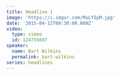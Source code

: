 ```yaml
---
title: Headline 1
image: 'https://i.imgur.com/MuLYIpM.jpg'
date: '2015-04-12T09:30:00.000Z'
video:
  type: vimeo
  id: 124755697
speaker:
  name: Bart Wilkins
  permalink: bart-wilkins
series: headlines
---
```



